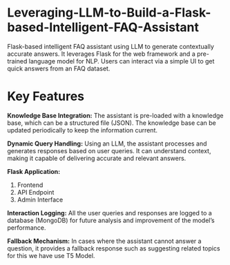 # Leveraging-LLM-to-Build-a-Flask-based-Intelligent-FAQ-Assistant
Flask-based intelligent FAQ assistant using LLM to generate contextually accurate answers. It leverages Flask for the web framework and a pre-trained language model for NLP. Users can interact via a simple UI to get quick answers from an FAQ dataset.

# Key Features

**Knowledge Base Integration:**
The assistant is pre-loaded with a knowledge base, which can be a structured file (JSON). The knowledge base can be updated periodically to keep the information current.

**Dynamic Query Handling:**
Using an LLM, the assistant processes and generates responses based on user queries. It can understand context, making it capable of delivering accurate and relevant answers.

**Flask Application:**
1) Frontend
2) API Endpoint
3) Admin Interface

**Interaction Logging:**
All the user queries and responses are logged to a database (MongoDB) for future analysis and improvement of the model’s performance.

**Fallback Mechanism:**
In cases where the assistant cannot answer a question, it provides a fallback response such as suggesting related topics for this we have use T5 Model.

